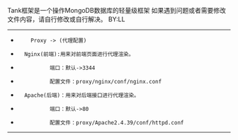 Tank框架是一个操作MongoDB数据库的轻量级框架
如果遇到问题或者需要修改文件内容，请自行修改或自行解决。
BY:LL
__________________________________________________________________________________________
*         Proxy -> (代理配置)
*       Nginx(前端):用来对前端页面进行代理渲染。
*               端口：默认->3344
*               配置文件：proxy/nginx/conf/nginx.conf
*       Apache(后端)：用来对后端接口进行代理渲染。
*               端口：默认->80
*               配置文件：proxy/Apache2.4.39/conf/httpd.conf
__________________________________________________________________________________________




